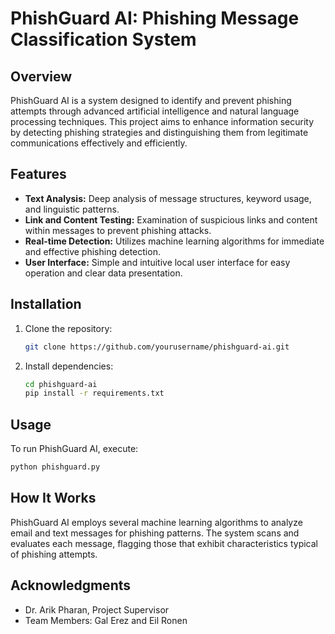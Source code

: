 # PhishGuard AI: Phishing Message Classification System

## Overview
PhishGuard AI is a system designed to identify and prevent phishing attempts through advanced artificial intelligence and natural language processing techniques. This project aims to enhance information security by detecting phishing strategies and distinguishing them from legitimate communications effectively and efficiently.

## Features
- **Text Analysis:** Deep analysis of message structures, keyword usage, and linguistic patterns.
- **Link and Content Testing:** Examination of suspicious links and content within messages to prevent phishing attacks.
- **Real-time Detection:** Utilizes machine learning algorithms for immediate and effective phishing detection.
- **User Interface:** Simple and intuitive local user interface for easy operation and clear data presentation.

## Installation
1. Clone the repository:
   ```bash
   git clone https://github.com/yourusername/phishguard-ai.git
   ```
2. Install dependencies:
   ```bash
   cd phishguard-ai
   pip install -r requirements.txt
   ```

## Usage
To run PhishGuard AI, execute:
```bash
python phishguard.py
```

## How It Works
PhishGuard AI employs several machine learning algorithms to analyze email and text messages for phishing patterns. The system scans and evaluates each message, flagging those that exhibit characteristics typical of phishing attempts.

## Acknowledgments
- Dr. Arik Pharan, Project Supervisor
- Team Members: Gal Erez and Eil Ronen
